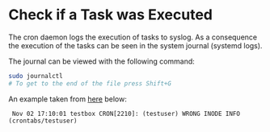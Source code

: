 # Check if a Task was Executed
The cron daemon logs the execution of tasks to syslog. As a consequence the execution of the tasks can be seen in the system journal (systemd logs).

The journal can be viewed with the following command:

``` bash
sudo journalctl
# To get to the end of the file press Shift+G
```

An example taken from [here](https://bencane.com/2011/11/02/did-my-cronjob-run/) below:

```
 Nov 02 17:10:01 testbox CRON[2210]: (testuser) WRONG INODE INFO (crontabs/testuser)
```